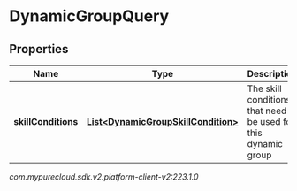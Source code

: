 # DynamicGroupQuery


## Properties

| Name | Type | Description | Notes |
| ------------ | ------------- | ------------- | ------------- |
| **skillConditions** | [**List&lt;DynamicGroupSkillCondition&gt;**](DynamicGroupSkillCondition) | The skill conditions that need to be used for this dynamic group |  |




_com.mypurecloud.sdk.v2:platform-client-v2:223.1.0_
